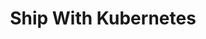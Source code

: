 ---
  title: "Ship With Kubernetes"
  description: "A step-by-step guide to shipping your application on Replicated using Kubernetes."
  level: "replicatedKubernetes"
  gradient: "kubernetes"
  icon: "replicatedKubernetes"
  index: false
  chapters:
    - title: "Creating And Ship A release"
      description: "Using Replicated to create and promote your first Kubernetes release "
      slug: "create-release"
    - title: "Install And Test"
      description: "Walk through the customer experience installing your application and Kubernetes"
      slug: "install"
    - title: "Iterate and Ship Updates"
      description: "Learn how to iterate and ship updates once you've deployed"
      slug: "iterate"
---